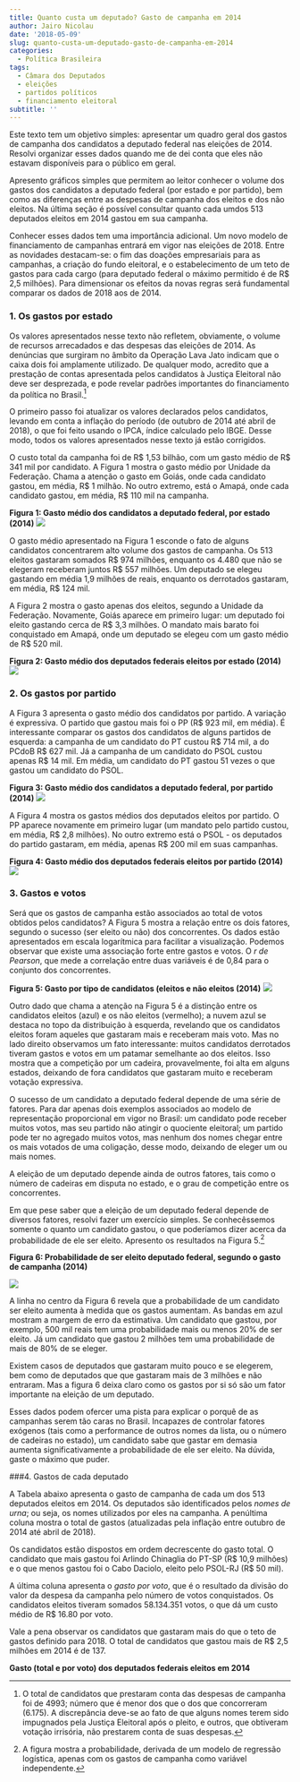 ```yaml
---
title: Quanto custa um deputado? Gasto de campanha em 2014
author: Jairo Nicolau
date: '2018-05-09'
slug: quanto-custa-um-deputado-gasto-de-campanha-em-2014
categories:
  - Política Brasileira
tags:
  - Câmara dos Deputados
  - eleições
  - partidos políticos
  - financiamento eleitoral
subtitle: ''
---
```


Este texto tem um objetivo simples: apresentar um quadro geral dos gastos de campanha dos candidatos a deputado federal nas eleições de 2014. Resolvi organizar esses dados quando me de dei conta que eles não estavam disponíveis para o público em geral.  

Apresento gráficos simples que permitem ao leitor conhecer o volume dos gastos dos candidatos a deputado federal (por estado e por partido), bem como as diferenças entre as despesas de campanha dos eleitos e dos não eleitos. Na última seção é possível consultar quanto cada umdos 513 deputados eleitos em 2014 gastou em sua campanha.

Conhecer esses dados tem uma importância adicional. Um novo modelo de financiamento de campanhas entrará em vigor nas eleições de 2018. Entre as novidades destacam-se: o fim das doações empresariais para as campanhas, a criação do fundo eleitoral, e o estabelecimento de um teto de gastos para cada cargo (para deputado federal o máximo permitido é de R\$ 2,5 milhões). Para dimensionar os efeitos da novas regras será fundamental comparar os dados de 2018 aos de 2014.

### 1. Os gastos por estado

Os valores apresentados nesse texto não refletem, obviamente, o volume de recursos arrecadados e das despesas das eleições de 2014. As denúncias que surgiram no âmbito da Operação Lava Jato indicam que o caixa dois foi amplamente utilizado. De qualquer modo, acredito que a prestação de contas  apresentada pelos candidatos à Justiça Eleitoral não deve ser desprezada, e pode revelar padrões importantes do financiamento da política no Brasil.[^1]

[^1]:O total de candidatos que prestaram conta das despesas de campanha foi de 4993; número que é menor dos que o dos que concorreram (6.175). A discrepância deve-se ao fato de que alguns nomes terem sido impugnados pela Justiça Eleitoral após o pleito, e outros, que obtiveram votação irrisória, não prestarem conta de suas despesas.

O primeiro passo foi atualizar os valores declarados pelos candidatos, levando em conta a inflação do período (de outubro de 2014 até abril de 2018), o que foi feito usando o  IPCA, índice calculado pelo IBGE. Desse modo, todos os valores apresentados nesse texto já estão corrigidos.

O custo total da campanha foi de R\$ 1,53 bilhão, com um gasto médio de R\$ 341 mil por candidato. A Figura 1 mostra o gasto médio por Unidade da Federação. Chama a atenção o gasto em Goiás, onde cada candidato gastou, em média, R\$ 1 milhão. No outro extremo, está o Amapá, onde cada candidato gastou, em média,  R\$ 110 mil na campanha.

**Figura 1: Gasto médio dos candidatos a deputado federal, por estado (2014)** 
![](/img/Quanto_custa1.png)

O gasto médio apresentado na Figura 1 esconde o fato de alguns candidatos concentrarem alto volume dos gastos de campanha.  Os 513 eleitos gastaram somados R\$ 974 milhões, enquanto os 4.480 que não se elegeram receberam juntos R\$ 557 milhões. Um deputado se elegeu gastando em média 1,9 milhões de reais, enquanto os derrotados gastaram, em média, R\$ 124 mil. 

A Figura 2 mostra o gasto apenas dos eleitos, segundo a Unidade da Federação.  Novamente, Goiás aparece em primeiro lugar: um deputado foi eleito gastando cerca de  R\$ 3,3 milhões. O mandato mais barato foi conquistado em Amapá, onde um deputado se elegeu com um gasto médio de R\$ 520 mil.

**Figura 2: Gasto médio dos deputados federais eleitos por estado (2014)**
![](/img/Quanto_custa2.png)

### 2. Os gastos por partido

A Figura 3 apresenta o gasto médio dos candidatos por partido. A variação é expressiva. O partido que gastou mais foi o PP (R\$ 923 mil, em média). É interessante comparar os gastos dos candidatos de alguns partidos de esquerda: a campanha de um candidato do PT custou R\$ 714 mil, a  do PCdoB  R\$ 627 mil. Já a campanha de um candidato do PSOL custou apenas R\$ 14 mil. Em média, um candidato do PT gastou 51 vezes o que gastou um candidato do PSOL.

**Figura 3: Gasto médio dos candidatos a deputado federal, por partido (2014)** 
![](/img/Quanto_custa3.png)

A Figura 4 mostra os gastos médios dos deputados eleitos por partido.
O PP aparece novamente em primeiro lugar (um mandato pelo partido custou, em média, R\$ 2,8 milhões). No outro extremo está o PSOL - os deputados do partido gastaram, em média, apenas R\$ 200 mil em suas campanhas.

**Figura 4: Gasto médio dos deputados federais eleitos por partido (2014)**
![](/img/Quanto_custa4.png)

### 3. Gastos e votos 

Será que os gastos de campanha estão associados ao total de votos obtidos pelos candidatos? A Figura 5 mostra a relação entre os dois fatores, segundo o sucesso (ser eleito ou não) dos concorrentes. Os dados estão apresentados em escala logarítmica para facilitar a visualização. Podemos observar que existe uma associação forte entre gastos e votos. O *r de Pearson*, que mede a correlação entre duas variáveis é de 0,84 para o conjunto dos concorrentes.

**Figura 5: Gasto por tipo de candidatos (eleitos e não eleitos (2014)**
![](/img/Quanto_custa5.png)

Outro dado que chama a atenção na Figura 5 é a distinção entre os candidatos eleitos (azul) e os não eleitos (vermelho); a nuvem azul se destaca no topo da distribuição à esquerda,  revelando que os candidatos eleitos foram aqueles que gastaram mais e receberam mais voto. Mas no lado direito observamos um fato interessante: muitos candidatos derrotados tiveram gastos e votos em um patamar semelhante  ao dos eleitos. Isso mostra que a competição por um cadeira, provavelmente, foi alta em alguns estados, deixando de fora candidatos que gastaram muito  e receberam votação expressiva.

O sucesso de um candidato a deputado federal depende de uma série de fatores. Para dar apenas dois exemplos associados ao modelo de representação proporcional em vigor no Brasil: um candidato pode receber muitos votos, mas seu partido não atingir o quociente eleitoral; um partido pode ter no agregado muitos votos, mas nenhum dos nomes chegar entre os mais votados de uma coligação, desse modo, deixando de eleger um ou mais nomes.

A eleição de um deputado depende ainda de outros fatores, tais como o número de cadeiras em disputa no estado, e o grau de competição entre os concorrentes. 

Em que pese saber que a eleição de um deputado federal depende de diversos fatores, resolvi fazer um exercício simples. Se conhecêssemos somente o quanto um candidato gastou, o que poderíamos dizer acerca da probabilidade de ele ser eleito. Apresento os resultados na Figura 5.[^2] 

**Figura 6: Probabilidade de ser eleito deputado federal, segundo o gasto de campanha (2014)**

![](/img/quanto_custa_probabilidade.png)

A linha no centro da Figura 6 revela que a probabilidade de um candidato ser eleito aumenta à medida que os gastos aumentam. As bandas em azul mostram a margem de erro da estimativa. Um candidato que gastou, por exemplo, 500 mil reais tem uma probabilidade mais ou menos 20% de ser eleito. Já um candidato que gastou 2 milhões tem uma probabilidade de mais de 80% de se eleger.

Existem casos  de deputados que gastaram muito pouco e se elegerem, bem como de deputados que que gastaram mais de 3 milhões e não entraram. Mas a figura 6 deixa claro como os gastos por si só são um fator importante na eleição de um deputado.

Esses dados podem ofercer uma pista para explicar o porquê de as campanhas serem tão caras no Brasil. Incapazes de controlar fatores exógenos (tais como a performance de outros nomes da lista, ou o número de cadeiras no estado), um candidato sabe que gastar em demasia aumenta significativamente a probabilidade  de ele ser eleito. Na dúvida, gaste o máximo que puder.

[^2]: A figura mostra a probabilidade, derivada de um modelo de regressão logística, apenas com os gastos de campanha como variável independente. 


###4. Gastos de cada deputado

A Tabela abaixo apresenta o gasto de campanha de cada um dos 513 deputados eleitos em 2014. Os deputados são identificados pelos *nomes de urna*; ou seja, os nomes utilizados por eles na campanha. A penúltima coluna mostra o total de gastos (atualizadas pela inflação entre outubro de 2014 até abril de 2018). 

Os candidatos estão dispostos em ordem decrescente do gasto total. O candidato que mais gastou foi Arlindo Chinaglia do PT-SP (R\$ 10,9 milhões) e o que menos gastou foi o Cabo Daciolo, eleito pelo PSOL-RJ (R\$ 50 mil).

A última coluna apresenta o *gasto por voto*, que é o resultado da divisão do valor da despesa da campanha pelo número de votos conquistados. Os candidatos eleitos tiveram somados 58.134.351 votos, o que dá um custo médio de R\$ 16.80 por voto.

Vale a pena observar os candidatos que gastaram mais do que o teto de gastos definido para 2018. O total de candidatos que gastou mais de R\$ 2,5 milhões em 2014 é de 137.
  

**Gasto (total e por voto) dos deputados federais eleitos em 2014**






